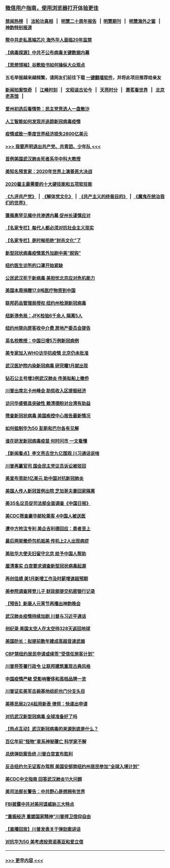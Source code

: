 ### [微信用户指南，使用浏览器打开体验更佳](https://github.com/gfw-breaker/banned-news1/blob/master/indexes/wechat-guide.md?t=0)
#### [禁闻热榜](热点新闻.md?t=0)  &nbsp;&nbsp;|&nbsp;&nbsp; [法轮功真相](https://github.com/gfw-breaker/truth/blob/master/README.md?t=0) &nbsp;&nbsp;|&nbsp;&nbsp; [明慧二十周年报告](https://github.com/gfw-breaker/mh-reports/blob/master/README.md?t=0) &nbsp;&nbsp;|&nbsp;&nbsp;[明慧期刊](https://github.com/gfw-breaker/mh-qikan) &nbsp;&nbsp;|&nbsp;&nbsp; [明慧海外之窗](https://github.com/gfw-breaker/mh-news/blob/master/README.md?t=0) &nbsp;&nbsp;|&nbsp;&nbsp; [神韵特别报道](https://github.com/gfw-breaker/mh-news/blob/master/shenyun.md?t=0)
#### [帮中共走私高端芯片 海外华人面临20年监禁](../pages/nsc412/n11855016.md?t=02101455) 
#### [【病毒探源】中共不公布病毒关键数据内幕](../pages/nsc412/n11856584.md?t=02101455) 
#### [【思想领袖】谷歌脸书如何操纵大众观点](../pages/nsc412/n11680874.md?t=02101455) 
#### 五毛举报越来越频繁，请网友们前往下载 [一键翻墙软件](https://github.com/gfw-breaker/ssr-accounts)，并将此项目推荐给亲友
#### [新闻拍案惊奇](https://github.com/gfw-breaker/banned-news1/blob/master/pages/link4.md) &nbsp;&nbsp;|&nbsp;&nbsp; [江峰时刻](https://github.com/gfw-breaker/banned-news1/blob/master/pages/link4.md) &nbsp;&nbsp;|&nbsp;&nbsp; [文昭谈古论今](https://github.com/gfw-breaker/banned-news1/blob/master/pages/link4.md) &nbsp;&nbsp;|&nbsp;&nbsp; [天亮时分](https://github.com/gfw-breaker/banned-news1/blob/master/pages/link4.md) &nbsp;&nbsp;|&nbsp;&nbsp; [萧茗看世界](https://github.com/gfw-breaker/banned-news1/blob/master/pages/link4.md) &nbsp;&nbsp;|&nbsp;&nbsp; [北京老茶馆](https://github.com/gfw-breaker/banned-news1/blob/master/pages/link4.md) &nbsp;&nbsp;|&nbsp;&nbsp; 
#### [爱州初选后看情势：民主党竞选人一盘散沙](../pages/nsc412/n11856557.md?t=02101455) 
#### [人工智能如何发现并追踪新冠病毒疫情](../pages/nsc412/n11856398.md?t=02101455) 
#### [疫情或致一季度世界经济损失2800亿美元](../pages/nsc412/n11855639.md?t=02101455) 
#### [>>> 我要声明退出共产党、共青团、少年队 <<<](https://github.com/begood0513/goodnews/blob/master/quit/letter.md) 
#### [首例美国武汉肺炎死者系华中科大教授](../pages/nsc412/n11855500.md?t=02101455) 
#### [美知名预言家：2020年世界上演善恶大决战](../pages/nsc412/n11855418.md?t=02101455) 
#### [2020雇主最需要的十大硬技能和五项软技能](../pages/nsc412/n11850953.md?t=02101455) 
#### [《九评共产党》](https://github.com/begood0513/9ping.md/blob/master/README.md) &nbsp;|&nbsp; [《解体党文化》](../../../../jtdwh.md/blob/master/README.md)  &nbsp;|&nbsp; [《共产主义的终极目的》](../../../../gczydzjmd.md/blob/master/README.md) &nbsp;|&nbsp; [《魔鬼在统治我们的世界》](../../../../mgztzwmdsj.md/blob/master/README.md) 
#### [蓬佩奥罕见揭中共渗透内幕 促州长谨慎应对](../pages/nsc412/n11854685.md?t=02101455) 
#### [【名家专栏】每代人都必须对抗社会主义现实](../pages/nsc412/n11831412.md?t=02101455) 
#### [【名家专栏】是时候拒绝“封杀文化”了](../pages/nsc412/n11814093.md?t=02101455) 
#### [新型冠状病毒疫情意外加剧中美“脱钩”](../pages/nsc412/n11854475.md?t=02101455) 
#### [纽约医生诊所的口罩开始紧缺](../pages/nsc412/n11853364.md?t=02101455) 
#### [公民武汉死于新病毒 美担忧北京应对危机能力](../pages/nsc412/n11854331.md?t=02101455) 
#### [美国本周捐赠17.8吨医疗物资到中国](../pages/nsc412/n11854269.md?t=02101455) 
#### [联邦药品管理局授权  纽约州检测新冠病毒](../pages/nsc412/n11853371.md?t=02101455) 
#### [纽新港务局：JFK检验6千余人  隔离5人](../pages/nsc412/n11853366.md?t=02101455) 
#### [纽约州禁向房客收中介费  房地产委员会提告](../pages/nsc412/n11853360.md?t=02101455) 
#### [英名校教授：中国日增5万例新冠病例](../pages/nsc412/n11854174.md?t=02101455) 
#### [美专家加入WHO访华抗疫情 北京仍未批准](../pages/nsc412/n11854043.md?t=02101455) 
#### [武汉医护院内染新冠病毒 研究曝1月就出现](../pages/nsc412/n11852928.md?t=02101455) 
#### [钻石公主号增3例武汉肺炎 传美拟船上撤侨](../pages/nsc412/n11853240.md?t=02101455) 
#### [川普出席北卡州峰会 助低收入区提振经济](../pages/nsc412/n11853232.md?t=02101455) 
#### [访问华盛顿具突破性 赖清德盼对台湾有助益](../pages/nsc412/n11853129.md?t=02101455) 
#### [筛查新冠状病毒 美国疾控中心报告最新情况](../pages/nsc412/n11853070.md?t=02101455) 
#### [如何抵制华为5G 彭斯和巴尔各有见解](../pages/nsc412/n11852535.md?t=02101455) 
#### [谁在研发新冠病毒疫苗 何时问市 一文看懂](../pages/nsc412/n11852840.md?t=02101455) 
#### [【新闻看点】李文亮去世九亿围观 川习通话说啥](../pages/nsc412/n11852360.md?t=02101455) 
#### [川普再赢官司 国会民主党议员诉讼被驳回](../pages/nsc412/n11852287.md?t=02101455) 
#### [美宣布资助1亿美元 助中国对抗新冠肺炎](../pages/nsc412/n11852531.md?t=02101455) 
#### [美国人传人新冠首例出院 芝加哥夫妻回家隔离](../pages/nsc412/n11852452.md?t=02101455) 
#### [美35名议员促司法部全面调查《中国日报》](../pages/nsc412/n11852435.md?t=02101455) 
#### [美CDC筛查豪华邮轮乘客 4中国人被送医](../pages/nsc412/n11852085.md?t=02101455) 
#### [遭中方抢注专利 美企吉利德回应：患者至上](../pages/nsc412/n11852037.md?t=02101455) 
#### [最后两架撤侨包机抵美 传机上2人出现病症](../pages/nsc412/n11852173.md?t=02101455) 
#### [美驻华大使夫妇留守北京 给予中国人帮助](../pages/nsc412/n11852165.md?t=02101455) 
#### [厘清事实 白宫要求调查新型冠状病毒起源](../pages/nsc412/n11852106.md?t=02101455) 
#### [再创佳绩 美1月新增工作及时薪增速超预期](../pages/nsc412/n11852174.md?t=02101455) 
#### [美参院调查拜登儿子 财政部提交机密银行记录](../pages/nsc412/n11851808.md?t=02101455) 
#### [【预告】新唐人元宵节再播出神韵晚会](../pages/nsc412/n11843192.md?t=02101455) 
#### [武汉肺炎疫情持续加剧 川普与习近平通话](../pages/nsc412/n11851613.md?t=02101455) 
#### [创纪录 美国太空人在太空待328天返回地球](../pages/nsc412/n11851266.md?t=02101455) 
#### [美国防长：拟提前数年建成高超音速武器](../pages/nsc412/n11850959.md?t=02101455) 
#### [CBP禁纽约居民申请或续签“受信任旅客计划”](../pages/nsc412/n11850857.md?t=02101455) 
#### [川普将签署行政令 让联邦建筑重现古典风格](../pages/nsc412/n11850654.md?t=02101455) 
#### [中国疫情严峻 受影响奢侈和高档品牌一览](../pages/nsc412/n11850319.md?t=02101455) 
#### [川普证实美军击毙基地组织也门分支头目](../pages/nsc412/n11850383.md?t=02101455) 
#### [美移民局2/24起用新表 律师：快递出申请](../pages/nsc412/n11848220.md?t=02101455) 
#### [对抗武汉新型冠病毒 全球准备好了吗](../pages/nsc412/n11850142.md?t=02101455) 
#### [【热点互动】武汉新冠病毒的来源到底是什么？](../pages/nsc412/n11849749.md?t=02101455) 
#### [百亿年前“怪物”星系神秘骤亡 科学家不解](../pages/nsc412/n11849863.md?t=02101455) 
#### [总统弹劾案告终 川普白宫宣布胜利](../pages/nsc412/n11849985.md?t=02101455) 
#### [反击纽约允无证客办驾照  美国安部禁纽约州居民参加“全球入境计划”](../pages/nsc412/n11849828.md?t=02101455) 
#### [美CDC中文指南 回答武汉肺炎11大问题](../pages/nsc412/n11849703.md?t=02101455) 
#### [美司法部长警告：中共野心是想拥有世界](../pages/nsc412/n11849769.md?t=02101455) 
#### [FBI披露中共对美间谍威胁三大特点](../pages/nsc412/n11849700.md?t=02101455) 
#### [“重振经济 重塑国家精神”川普捍卫信仰自由](../pages/nsc412/n11849641.md?t=02101455) 
#### [【直播回放】川普发表关于弹劾案讲话](../pages/nsc412/n11849472.md?t=02101455) 
#### [对抗华为5G 美考虑投资诺基亚和爱立信](../pages/nsc412/n11849510.md?t=02101455) 

----
#### [ >>> 更早内容 <<< ](../indexes/nsc412-earlier.md)
